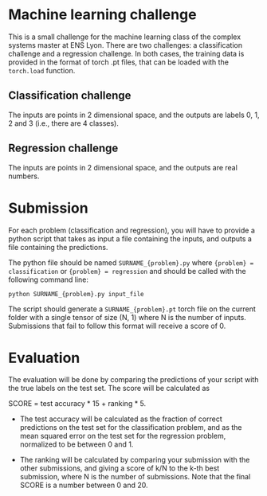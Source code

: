 # Machine learning challenge

This is a small challenge for the machine learning class of the complex systems master 
at ENS Lyon. There are two challenges: a classification challenge and a regression challenge. In both cases, the training data
is provided in the format of torch .pt files, that can be loaded with the `torch.load` function.

## Classification challenge

The inputs are points in 2 dimensional space, and the outputs are labels 0, 1, 2 and 3 (i.e., there are 4 classes).

## Regression challenge

The inputs are points in 2 dimensional space, and the outputs are real numbers. 


# Submission

For each problem (classification and regression), you will have to provide a python script
that takes as input a file containing the inputs, and outputs a file containing the predictions. 

The python file should be named `SURNAME_{problem}.py` where `{problem} = classification` or `{problem} = regression`
and should be called with the following command line:

```
python SURNAME_{problem}.py input_file
```

The script should generate a `SURNAME_{problem}.pt` torch file on the current folder
with a single tensor of size (N, 1) where N is the number of inputs. Submissions that fail to follow this format will
receive a score of 0.


# Evaluation

The evaluation will be done by comparing the predictions of your script with the true labels on the test set.
The score will be calculated as

SCORE = test accuracy * 15 + ranking * 5.

- The test accuracy will be calculated as the fraction of correct predictions on the test set for the classification problem,
and as the mean squared error on the test set for the regression problem, normalized to be between 0 and 1.

- The ranking will be calculated by comparing your submission with the other submissions, 
and giving a score of k/N to the k-th best submission, where N is the number of submissions.
Note that the final SCORE is a number between 0 and 20.
